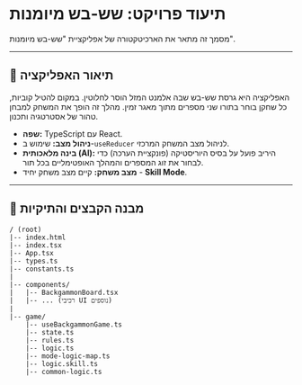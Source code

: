 # תיעוד פרויקט: שש-בש מיומנות

מסמך זה מתאר את הארכיטקטורה של אפליקציית "שש-בש מיומנות".

---

## 📝 תיאור האפליקציה

האפליקציה היא גרסת שש-בש שבה אלמנט המזל הוסר לחלוטין. במקום להטיל קוביות, כל שחקן בוחר בתורו שני מספרים מתוך מאגר זמין. מהלך זה הופך את המשחק למבחן טהור של אסטרטגיה ותכנון.

*   **שפה:** TypeScript עם React.
*   **ניהול מצב:** שימוש ב-`useReducer` לניהול מצב המשחק המרכזי.
*   **בינה מלאכותית (AI):** היריב פועל על בסיס היוריסטיקה (פונקציית הערכה) כדי לבחור את זוג המספרים והמהלך האופטימליים בכל תור.
*   **מצב משחק:** קיים מצב משחק יחיד - **Skill Mode**.

---

## 🌳 מבנה הקבצים והתיקיות

```
/ (root)
|-- index.html
|-- index.tsx
|-- App.tsx
|-- types.ts
|-- constants.ts
|
|-- components/
|   |-- BackgammonBoard.tsx
|   |-- ... (רכיבי UI נוספים)
|
|-- game/
    |-- useBackgammonGame.ts
    |-- state.ts
    |-- rules.ts
    |-- logic.ts
    |-- mode-logic-map.ts
    |-- logic.skill.ts
    |-- common-logic.ts
```
